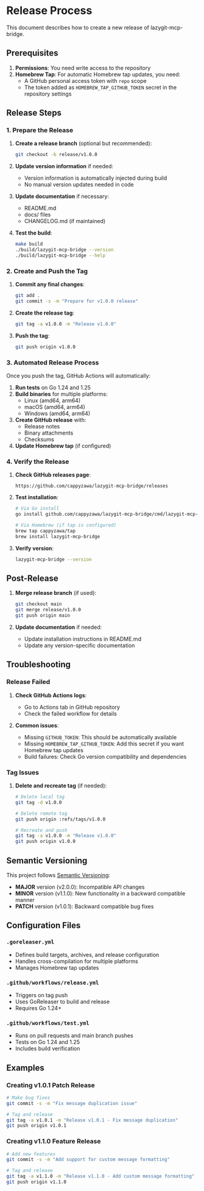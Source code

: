 # Release Process

This document describes how to create a new release of lazygit-mcp-bridge.

## Prerequisites

1. **Permissions**: You need write access to the repository
2. **Homebrew Tap**: For automatic Homebrew tap updates, you need:
   - A GitHub personal access token with `repo` scope
   - The token added as `HOMEBREW_TAP_GITHUB_TOKEN` secret in the repository settings

## Release Steps

### 1. Prepare the Release

1. **Create a release branch** (optional but recommended):
   ```bash
   git checkout -b release/v1.0.0
   ```

2. **Update version information** if needed:
   - Version information is automatically injected during build
   - No manual version updates needed in code

3. **Update documentation** if necessary:
   - README.md
   - docs/ files
   - CHANGELOG.md (if maintained)

4. **Test the build**:
   ```bash
   make build
   ./build/lazygit-mcp-bridge --version
   ./build/lazygit-mcp-bridge --help
   ```

### 2. Create and Push the Tag

1. **Commit any final changes**:
   ```bash
   git add .
   git commit -s -m "Prepare for v1.0.0 release"
   ```

2. **Create the release tag**:
   ```bash
   git tag -a v1.0.0 -m "Release v1.0.0"
   ```

3. **Push the tag**:
   ```bash
   git push origin v1.0.0
   ```

### 3. Automated Release Process

Once you push the tag, GitHub Actions will automatically:

1. **Run tests** on Go 1.24 and 1.25
2. **Build binaries** for multiple platforms:
   - Linux (amd64, arm64)
   - macOS (amd64, arm64)
   - Windows (amd64, arm64)
3. **Create GitHub release** with:
   - Release notes
   - Binary attachments
   - Checksums
4. **Update Homebrew tap** (if configured)

### 4. Verify the Release

1. **Check GitHub releases page**:
   ```
   https://github.com/cappyzawa/lazygit-mcp-bridge/releases
   ```

2. **Test installation**:
   ```bash
   # Via Go install
   go install github.com/cappyzawa/lazygit-mcp-bridge/cmd/lazygit-mcp-bridge@v1.0.0
   
   # Via Homebrew (if tap is configured)
   brew tap cappyzawa/tap
   brew install lazygit-mcp-bridge
   ```

3. **Verify version**:
   ```bash
   lazygit-mcp-bridge --version
   ```

## Post-Release

1. **Merge release branch** (if used):
   ```bash
   git checkout main
   git merge release/v1.0.0
   git push origin main
   ```

2. **Update documentation** if needed:
   - Update installation instructions in README.md
   - Update any version-specific documentation

## Troubleshooting

### Release Failed

1. **Check GitHub Actions logs**:
   - Go to Actions tab in GitHub repository
   - Check the failed workflow for details

2. **Common issues**:
   - Missing `GITHUB_TOKEN`: This should be automatically available
   - Missing `HOMEBREW_TAP_GITHUB_TOKEN`: Add this secret if you want Homebrew tap updates
   - Build failures: Check Go version compatibility and dependencies

### Tag Issues

1. **Delete and recreate tag** (if needed):
   ```bash
   # Delete local tag
   git tag -d v1.0.0
   
   # Delete remote tag
   git push origin :refs/tags/v1.0.0
   
   # Recreate and push
   git tag -a v1.0.0 -m "Release v1.0.0"
   git push origin v1.0.0
   ```

## Semantic Versioning

This project follows [Semantic Versioning](https://semver.org/):

- **MAJOR** version (v2.0.0): Incompatible API changes
- **MINOR** version (v1.1.0): New functionality in a backward compatible manner
- **PATCH** version (v1.0.1): Backward compatible bug fixes

## Configuration Files

### `.goreleaser.yml`
- Defines build targets, archives, and release configuration
- Handles cross-compilation for multiple platforms
- Manages Homebrew tap updates

### `.github/workflows/release.yml`
- Triggers on tag push
- Uses GoReleaser to build and release
- Requires Go 1.24+

### `.github/workflows/test.yml`
- Runs on pull requests and main branch pushes
- Tests on Go 1.24 and 1.25
- Includes build verification

## Examples

### Creating v1.0.1 Patch Release

```bash
# Make bug fixes
git commit -s -m "Fix message duplication issue"

# Tag and release
git tag -a v1.0.1 -m "Release v1.0.1 - Fix message duplication"
git push origin v1.0.1
```

### Creating v1.1.0 Feature Release

```bash
# Add new features
git commit -s -m "Add support for custom message formatting"

# Tag and release  
git tag -a v1.1.0 -m "Release v1.1.0 - Add custom message formatting"
git push origin v1.1.0
```